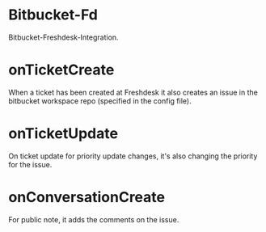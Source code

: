 # Bitbucket-Fd
Bitbucket-Freshdesk-Integration.

# onTicketCreate
When a ticket has been created at Freshdesk it also creates an issue in the bitbucket workspace repo (specified in the config file).

# onTicketUpdate
On ticket update for priority update changes, it's also changing the priority for the issue.

# onConversationCreate
For public note, it adds the comments on the issue.
